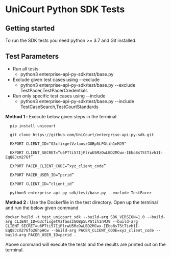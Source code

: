 # UniCourt Python SDK Tests


## Getting started 
To run the SDK tests you need python >= 3.7 and Git installed. 

## Test Parameters
- Run all tests
  - python3 enterprise-api-py-sdk/test/base.py
- Exclude given test cases using --exclude
  - python3 enterprise-api-py-sdk/test/base.py --exclude TestPacer,TestPacerCredentials
- Run only specific test cases using --include
  - python3 enterprise-api-py-sdk/test/base.py --include TestCaseSearch,TestCourtStandards



**Method 1 :**  Execute below given steps in the terminal

```
  pip install unicourt

  git clone https://github.com/UniCourt/enterprise-api-py-sdk.git

  EXPORT CLIENT_ID=”G3cfixgetVzfaoszGOBp5LPGtih1nMJ9”

  EXPORT CLIENT_SECRET=”u6PTti57IjPlrwU5MzOwLBD2MCwx-IEbo8sTStTivh1I-EqQ8Jcm27Gf”

  EXPORT PACER_CLIENT_CODE=”xyz_client_code”

  EXPORT PACER_USER_ID=”pcrid”
  
  EXPORT CLIENT_ID=”client_id”

  python3 enterprise-api-py-sdk/test/base.py --exclude TestPacer
```

**Method 2 :** Use the Dockerfile in the test directory. Open up the terminal and run the below given command

```
docker build -t test_unicourt_sdk --build-arg SDK_VERSION=1.0 --build-arg CLIENT_ID=G3cfixgetVzfaoszGOBp5LPGtih1nMJ9 --build-arg CLIENT_SECRET=u6PTti57IjPlrwU5MzOwLBD2MCwx-IEbo8sTStTivh1I-EqQ8Jcm27Gfo2GhpHCw --build-arg PACER_CLIENT_CODE=xyz_client_code --build-arg PACER_USER_ID=pcrid .
```

  Above command will execute the tests and the results are printed out on the terminal.


